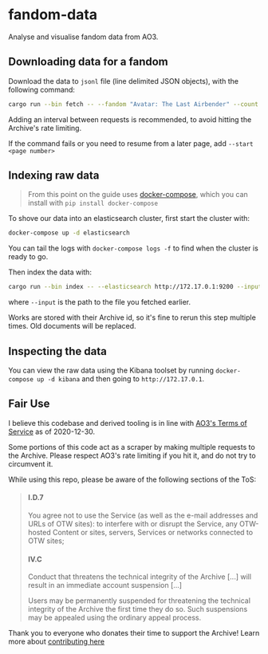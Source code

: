 # fandom-data

Analyse and visualise fandom data from AO3.

## Downloading data for a fandom

Download the data to `jsonl` file (line delimited JSON objects), with the following command:

```bash
cargo run --bin fetch -- --fandom "Avatar: The Last Airbender" --count 2000 --interval 10 -n 1 > output.jsonl
```

Adding an interval between requests is recommended, to avoid hitting the Archive's rate limiting.

If the command fails or you need to resume from a later page, add `--start <page number>`

## Indexing raw data

> From this point on the guide uses [docker-compose](https://docs.docker.com/compose/), which you can install with `pip install docker-compose`

To shove our data into an elasticsearch cluster, first start the cluster with:

```bash
docker-compose up -d elasticsearch
```

You can tail the logs with `docker-compose logs -f` to find when the cluster is ready to go.

Then index the data with:

```bash
cargo run --bin index -- --elasticsearch http://172.17.0.1:9200 --input output_2020-12-05T21:59:00.jsonl
```

where `--input` is the path to the file you fetched earlier.

Works are stored with their Archive id, so it's fine to rerun this step multiple times. Old documents will be replaced.

## Inspecting the data

You can view the raw data using the Kibana toolset by running `docker-compose up -d kibana` and then going to `http://172.17.0.1`.

## Fair Use

I believe this codebase and derived tooling is in line with [AO3's Terms of Service](https://archiveofourown.org/tos) as of 2020-12-30.

Some portions of this code act as a scraper by making multiple requests to the Archive. Please respect AO3's rate limiting if you hit it, and do not try to circumvent it.

While using this repo, please be aware of the following sections of the ToS:

> #### I.D.7
>
> You agree not to use the Service (as well as the e-mail addresses and URLs of OTW sites): to interfere with or disrupt the Service, any OTW-hosted Content or sites, servers, Services or networks connected to OTW sites;
>
> #### IV.C
>
> Conduct that threatens the technical integrity of the Archive [...] will result in an immediate account suspension [...]
>
> Users may be permanently suspended for threatening the technical integrity of the Archive the first time they do so. Such suspensions may be appealed using the ordinary appeal process.

Thank you to everyone who donates their time to support the Archive! Learn more about [contributing here](https://github.com/otwcode/otwarchive#how-to-contribute)
